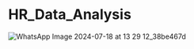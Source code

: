 # HR_Data_Analysis

![WhatsApp Image 2024-07-18 at 13 29 12_38be467d](https://github.com/user-attachments/assets/612cbd0d-26ce-4242-9cd6-abf06dbec8c1)
